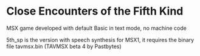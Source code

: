 # Close Encounters of the Fifth Kind

MSX game developed with default Basic in text mode, no machine code


5th_sp is the version with speech synthesis for MSX1, it requires the binary file tavmsx.bin (TAVMSX beta 4 by Pastbytes)

